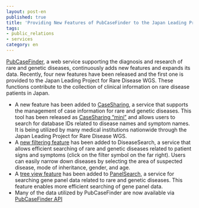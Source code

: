 ```yaml
---
layout: post-en
published: true
title: 'Providing New Features of PubCaseFinder to the Japan Leading Project for Rare Disease WGS'
tags:
- public_relations
- services
category: en
---
```

[PubCaseFinder](https://pubcasefinder.dbcls.jp/), a web service supporting the diagnosis and research of rare and genetic diseases, continuously adds new features and expands its data. Recently, four new features have been released and the first one is provided to the Japan Leading Project for Rare Disease WGS. These functions contribute to the collection of clinical information on rare disease patients in Japan.
<br/>

- A new feature has been added to [CaseSharing](https://pubcasefinder.dbcls.jp/casesharing?lang=en), a service that supports the management of case information for rare and genetic diseases. This tool has been released as [ CaseSharing “mini”](https://pubcasefinder.dbcls.jp/casesharing/mini) and  allows users to search for database IDs related to disease names and symptom names. It is being utilized by many medical institutions nationwide through the Japan Leading Project for Rare Disease WGS.
- A [new filtering feature](https://pubcasefinder.dbcls.jp/result?target=omim&phenotype=HP:0000347,HP:0003022,HP:0009381,HP:0000204,HP:0000625&filter=&filter_simple=MONDO:0005071&vgp=&size=10&display_format=full&lang=en) has been added to DiseaseSearch, a service that allows efficient searching of rare and genetic diseases related to patient signs and symptoms (click on the filter symbol on the far right). Users can easily narrow down diseases by selecting the area of suspected disease, mode of inheritance, gender, and age.
- A [tree view feature](https://pubcasefinder.dbcls.jp/panelsearch?lang=en) has been added to [PanelSearch](https://pubcasefinder.dbcls.jp/panelsearch?lang=en), a service for searching gene panel data related to rare and genetic diseases. This feature enables more efficient searching of gene panel data.
- Many of the data utilized by PubCaseFinder are now available via [PubCaseFinder API](https://pubcasefinder.dbcls.jp/api)
